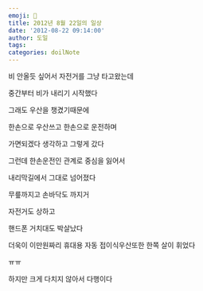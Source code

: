 ```yaml
---
emoji: 📔
title: 2012년 8월 22일의 일상
date: '2012-08-22 09:14:00'
author: 도일
tags:
categories: doilNote
---
```


비 안올듯 싶어서 자전거를 그냥 타고왔는데

중간부터 비가 내리기 시작했다

그래도 우산을 챙겼기때문에

한손으로 우산쓰고 한손으로 운전하며

가면되겠다 생각하고 그렇게 갔다

그런데 한손운전인 관계로 중심을 잃어서

내리막길에서 그대로 넘어졌다

무릎까지고 손바닥도 까지거

자전거도 상하고

핸드폰 거치대도 박살났다

더욱이 이만원짜리 휴대용 자동 접이식우산또한 한쪽 살이 휘었다

ㅠㅠ

하지만 크게 다치지 않아서 다행이다